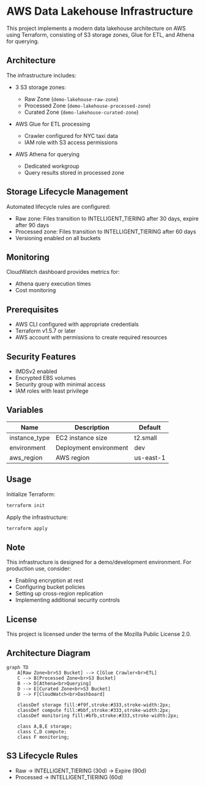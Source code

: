 # AWS Data Lakehouse Infrastructure

This project implements a modern data lakehouse architecture on AWS using Terraform, consisting of S3 storage zones, Glue for ETL, and Athena for querying.

## Architecture

The infrastructure includes:

- 3 S3 storage zones:
  - Raw Zone (`demo-lakehouse-raw-zone`)
  - Processed Zone (`demo-lakehouse-processed-zone`) 
  - Curated Zone (`demo-lakehouse-curated-zone`)

- AWS Glue for ETL processing
  - Crawler configured for NYC taxi data
  - IAM role with S3 access permissions

- AWS Athena for querying
  - Dedicated workgroup
  - Query results stored in processed zone

## Storage Lifecycle Management

Automated lifecycle rules are configured:

- Raw zone: Files transition to INTELLIGENT_TIERING after 30 days, expire after 90 days
- Processed zone: Files transition to INTELLIGENT_TIERING after 60 days
- Versioning enabled on all buckets

## Monitoring

CloudWatch dashboard provides metrics for:
- Athena query execution times
- Cost monitoring

## Prerequisites

- AWS CLI configured with appropriate credentials
- Terraform v1.5.7 or later
- AWS account with permissions to create required resources

## Security Features
- IMDSv2 enabled
- Encrypted EBS volumes
- Security group with minimal access
- IAM roles with least privilege

## Variables
| Name | Description | Default |
|------|-------------|---------|
| instance_type | EC2 instance size | t2.small |
| environment | Deployment environment | dev |
| aws_region | AWS region | us-east-1 |

## Usage

Initialize Terraform:
```sh
terraform init
```

Apply the infrastructure:
```sh
terraform apply
```

## Note

This infrastructure is designed for a demo/development environment. For production use, consider:

- Enabling encryption at rest
- Configuring bucket policies
- Setting up cross-region replication
- Implementing additional security controls

## License

This project is licensed under the terms of the Mozilla Public License 2.0.

## Architecture Diagram

```mermaid
graph TD
    A[Raw Zone<br>S3 Bucket] --> C[Glue Crawler<br>ETL]
    C --> B[Processed Zone<br>S3 Bucket]
    B --> D[Athena<br>Querying]
    D --> E[Curated Zone<br>S3 Bucket]
    D --> F[CloudWatch<br>Dashboard]

    classDef storage fill:#f9f,stroke:#333,stroke-width:2px;
    classDef compute fill:#bbf,stroke:#333,stroke-width:2px;
    classDef monitoring fill:#bfb,stroke:#333,stroke-width:2px;
    
    class A,B,E storage;
    class C,D compute;
    class F monitoring;
```

## S3 Lifecycle Rules
- Raw → INTELLIGENT_TIERING (30d) → Expire (90d)
- Processed → INTELLIGENT_TIERING (60d)
